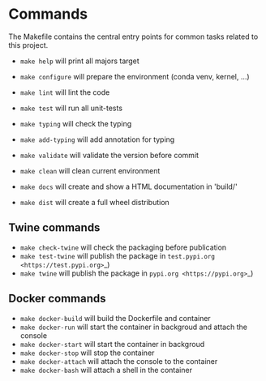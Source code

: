 # Commands

The Makefile contains the central entry points for common tasks related to this project.

* ``make help`` will print all majors target
* ``make configure``  will prepare the environment (conda venv, kernel, ...)
* ``make lint`` will lint the code
* ``make test`` will run all unit-tests
* ``make typing`` will check the typing
* ``make add-typing`` will add annotation for typing
* ``make validate`` will validate the version before commit
* ``make clean`` will clean current environment

* ``make docs`` will create and show a HTML documentation in 'build/'
* ``make dist`` will create a full wheel distribution

## Twine commands
* ``make check-twine`` will check the packaging before publication
* ``make test-twine`` will publish the package in `test.pypi.org <https://test.pypi.org>`_)
* ``make twine`` will publish the package in `pypi.org <https://pypi.org>`_)

## Docker commands
* ``make docker-build`` will build the Dockerfile and container
* ``make docker-run`` will start the container in backgroud and attach the console
* ``make docker-start`` will start the container in backgroud
* ``make docker-stop`` will stop the container
* ``make docker-attach`` will attach the console to the container
* ``make docker-bash`` will attach a shell in the container

